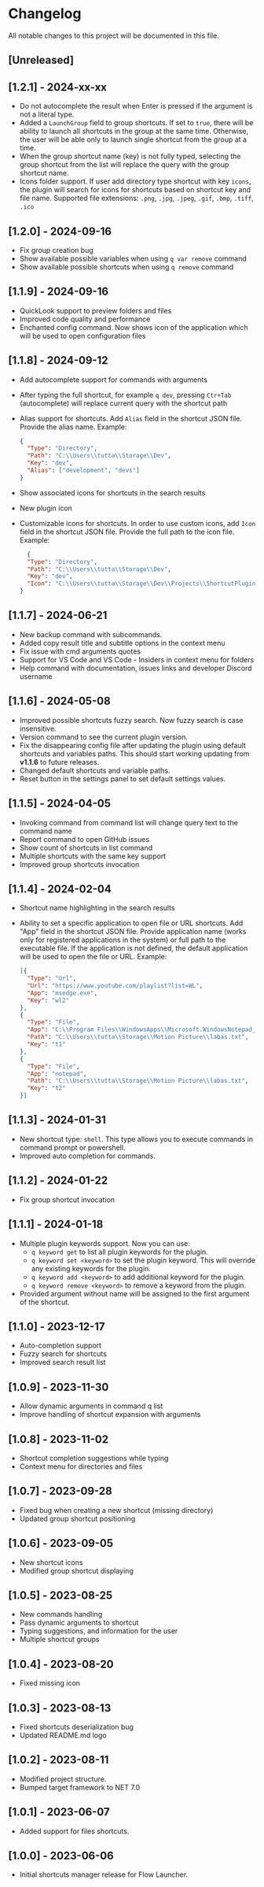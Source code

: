 ﻿# Changelog

All notable changes to this project will be documented in this file.

## [Unreleased]

## [1.2.1] - 2024-xx-xx

- Do not autocomplete the result when Enter is pressed if the argument is not a literal type.
- Added a `LaunchGroup` field to group shortcuts. If set to `true`, there will be ability to launch all shortcuts in the
  group at the same time. Otherwise, the user will be able only to launch single shortcut from the group at a time.
- When the group shortcut name (key) is not fully typed, selecting the group shortcut from the list will replace the
  query with the group shortcut name.
- Icons folder support. If user add directory type shortcut with key `icons`, the plugin will search for icons for
  shortcuts based on shortcut key and file name. Supported file extensions: `.png`, `.jpg`, `.jpeg`, `.gif`, `.bmp`,
  `.tiff`, `.ico`

## [1.2.0] - 2024-09-16

- Fix group creation bug
- Show available possible variables when using `q var remove` command
- Show available possible shortcuts when using `q remove` command

## [1.1.9] - 2024-09-16

- QuickLook support to preview folders and files
- Improved code quality and performance
- Enchanted config command. Now shows icon of the application which will be used to open configuration files

## [1.1.8] - 2024-09-12

- Add autocomplete support for commands with arguments
- After typing the full shortcut, for example `q dev`, pressing `Ctr+Tab` (autocomplete) will replace current query with
  the shortcut path
- Alias support for shortcuts. Add `Alias` field in the shortcut JSON file. Provide the alias name. Example:

  ```json
  {
    "Type": "Directory",
    "Path": "C:\\Users\\tutta\\Storage\\Dev",
    "Key": "dev",
    "Alias": ["development", "devs"]
  }
  ```
- Show associated icons for shortcuts in the search results
- New plugin icon
- Customizable icons for shortcuts. In order to use custom icons, add `Icon` field in the shortcut JSON file.
  Provide the full path to the icon file. Example:

  ```json
    {
    "Type": "Directory",
    "Path": "C:\\Users\\tutta\\Storage\\Dev",
    "Key": "dev",
    "Icon": "C:\\Users\\tutta\\Storage\\Dev\\Projects\\ShortcutPlugin\\Flow.Launcher.Plugin.ShortcutPlugin\\Images\\discord-mark-white.png"
  }
  ```

## [1.1.7] - 2024-06-21

- New backup command with subcommands.
- Added copy result title and subtitle options in the context menu
- Fix issue with cmd arguments quotes
- Support for VS Code and VS Code - Insiders in context menu for folders
- Help command with documentation, issues links and developer Discord username

## [1.1.6] - 2024-05-08

- Improved possible shortcuts fuzzy search. Now fuzzy search is case insensitive.
- Version command to see the current plugin version.
- Fix the disappearing config file after updating the plugin using default shortcuts and variables paths. This should
  start working updating from **v1.1.6** to future releases.
- Changed default shortcuts and variable paths.
- Reset button in the settings panel to set default settings values.

## [1.1.5] - 2024-04-05

- Invoking command from command list will change query text to the command name
- Report command to open GitHub issues
- Show count of shortcuts in list command
- Multiple shortcuts with the same key support
- Improved group shortcuts invocation

## [1.1.4] - 2024-02-04

- Shortcut name highlighting in the search results
- Ability to set a specific application to open file or URL shortcuts. Add "App" field in the shortcut JSON file.
  Provide application name (works only for registered applications in the system) or full path to the executable file.
  If the application is not defined, the default application will be used to open the file or URL. Example:

  ```json
  [{
    "Type": "Url",
    "Url": "https://www.youtube.com/playlist?list=WL",
    "App": "msedge.exe",
    "Key": "wl2"
  },
  {
    "Type": "File",
    "App": "C:\\Program Files\\WindowsApps\\Microsoft.WindowsNotepad_11.2312.18.0_x64__8wekyb3d8bbwe\\Notepad\\Notepad.exe",
    "Path": "C:\\Users\\tutta\\Storage\\Motion Picture\\labas.txt",
    "Key": "t1"
  },
  {
    "Type": "File",
    "App": "notepad",
    "Path": "C:\\Users\\tutta\\Storage\\Motion Picture\\labas.txt",
    "Key": "t2"
  }]
  ```

## [1.1.3] - 2024-01-31

- New shortcut type: `shell`. This type allows you to execute commands in command prompt or powershell.
- Improved auto completion for commands.

## [1.1.2] - 2024-01-22

- Fix group shortcut invocation

## [1.1.1] - 2024-01-18

- Multiple plugin keywords support. Now you can use:
    - `q keyword get` to list all plugin keywords for the plugin.
    - `q keyword set <keyword>` to set the plugin keyword. This will override any existing keywords for the plugin.
    - `q keyword add <keyword>` to add additional keyword for the plugin.
    - `q keyword remove <keyword>` to remove a keyword from the plugin.
- Provided argument without name will be assigned to the first argument of the shortcut.

## [1.1.0] - 2023-12-17

- Auto-completion support
- Fuzzy search for shortcuts
- Improved search result list

## [1.0.9] - 2023-11-30

- Allow dynamic arguments in command q list
- Improve handling of shortcut expansion with arguments

## [1.0.8] - 2023-11-02

- Shortcut completion suggestions while typing
- Context menu for directories and files

## [1.0.7] - 2023-09-28

- Fixed bug when creating a new shortcut (missing directory)
- Updated group shortcut positioning

## [1.0.6] - 2023-09-05

- New shortcut icons
- Modified group shortcut displaying

## [1.0.5] - 2023-08-25

- New commands handling
- Pass dynamic arguments to shortcut
- Typing suggestions, and information for the user
- Multiple shortcut groups

## [1.0.4] - 2023-08-20

- Fixed missing icon

## [1.0.3] - 2023-08-13

- Fixed shortcuts deserialization bug
- Updated README.md logo

## [1.0.2] - 2023-08-11

- Modified project structure.
- Bumped target framework to NET 7.0

## [1.0.1] - 2023-06-07

- Added support for files shortcuts.

## [1.0.0] - 2023-06-06

- Initial shortcuts manager release for Flow Launcher.
